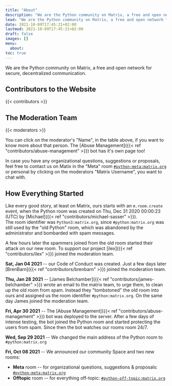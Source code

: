 ```yaml
---
title: "About"
description: "We are the Python community on Matrix, a free and open network for secure, decentralized communication."
lead: "We are the Python community on Matrix, a free and open network for secure, decentralized communication."
date: 2021-10-09T17:45:21+02:00
lastmod: 2021-10-09T17:45:21+02:00
draft: false
images: []
menu:
  about:
toc: true
---
```


We are the Python community on Matrix, a free and open network for secure, decentralized communication.

## Contributors to the Website

{{< contributors >}}

## The Moderation Team

{{< moderators >}}

You can click on the moderator's "Name", in the table above, if you want to 
know more about that person. The 
[Abuse Management]({{< ref "contributors/abuse-management" >}}) bot has it's
own page too!

In case you have any organizational questions, suggestions or proposals, feel free
to contact us on Matix in the "Meta" room 
<a href="https://matrix.to/#/#python-meta:matrix.org" target="_blank">
  `#python-meta:matrix.org`
</a> 
or personal by clicking on the moderators "Matrix Username", you want to chat
with. 

## How Everything Started

Like every good story, at least on Matrix, ours starts with an `m.room.create` event,
when the Python room was created on Thu, Dec 31 2020 00:00:23 (UTC) by
[Michael]({{< ref "contributors/michael-sasser" >}}). <br />
The room identifier was `Python3:matrix.org`, since `#python:matrix.org` was
still used by the "old Python" room, which was abandoned by the administrator 
and bombarded with spam messages.

A few hours later the spammers joined from the old room started their attack 
on our new room. To support our project 
[ilex]({{< ref "contributors/ilex" >}}) joined the moderation team.

**Sat, Jan 04 2021** -- our Code of Conduct was created. Just a few days later 
[BrenBarn]({{< ref "contributors/brenbarn" >}}) joined the moderation team.

**Thu, Jan 28 2021** -- 
[James Belchamber]({{< ref "contributors/james-belchamber" >}})
wrote an email to the matrix team, to urge them, to clean up the old room from 
spam. Instead they "tombstoned" the old room into ours and assigned us the 
room identifier `#python:matrix.org`.
On the same day James joined the moderation team.

**Fri, Apr 30 2021** -- The 
[Abuse Management]({{< ref "contributors/abuse-management" >}}) bot was
deployed to the server. After a few days of intense testing, the bot joined
the Python room and started protecting the users from spam.
Since then the bot watches our rooms room 24/7.

**Wed, Sep 29 2021** -- We changed the main address of the Python 
room to `#python:matrix.org`

**Fri, Oct 08 2021** -- We announced our community Space and two new
rooms:
- **Meta** room -- for organizational questions, suggestions & proposals: 
  <a href="https://matrix.to/#/#python-meta:matrix.org" target="_blank">
  `#python-meta:matrix.org`
  </a>
- **Offtopic** room -- for everything off-topic:
  <a href="https://matrix.to/#/#python-off-topic:matrix.org" target="_blank">
  `#python-off-topic:matrix.org`
  </a>

